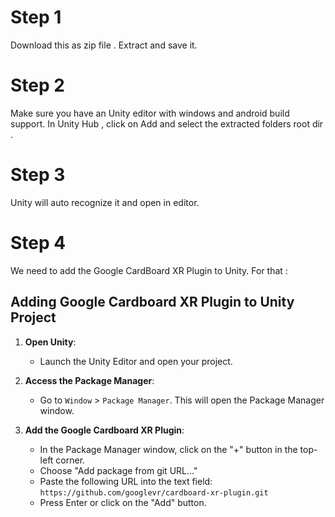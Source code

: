 # Step 1

Download this as zip file . Extract and save it.

# Step 2

Make sure you have an Unity editor with windows and android build support.
In Unity Hub , click on Add and select the extracted folders root dir .

# Step 3

Unity will auto recognize it and open in editor.

# Step 4

We need to add the Google CardBoard XR Plugin to Unity. For that : 

## Adding Google Cardboard XR Plugin to Unity Project

1. **Open Unity**:
   - Launch the Unity Editor and open your project.

2. **Access the Package Manager**:
   - Go to `Window` > `Package Manager`. This will open the Package Manager window.

3. **Add the Google Cardboard XR Plugin**:
   - In the Package Manager window, click on the "+" button in the top-left corner.
   - Choose "Add package from git URL..."
   - Paste the following URL into the text field: `https://github.com/googlevr/cardboard-xr-plugin.git`
   - Press Enter or click on the "Add" button.

